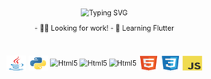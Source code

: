 ###
<div align="center">
<div>
 <img src="https://readme-typing-svg.herokuapp.com?color=%23DD6387&center=true&vCenter=true&lines=Hello!+I+am+Matheus+Achim!;" alt="Typing SVG">
<br>
</div>

<p>
- 👨‍💻 Looking for work! - 🚀 Learning Flutter
</p>

</div>
 <br>
<div align="center">
  <div style="display: inline_block"><br>
  <img align="center" alt="Java" height="30" width="40" src="https://raw.githubusercontent.com/devicons/devicon/master/icons/java/java-original.svg">
  <img align="center" alt="Python" height="30" width="40" src="https://raw.githubusercontent.com/devicons/devicon/master/icons/python/python-original.svg">
  <img align="center" alt="Html5" height="30" width="40" src="https://cdn.jsdelivr.net/gh/devicons/devicon/icons/dart/dart-original.svg" />
  <img align="center" alt="Html5" height="30" width="40" src="https://cdn.jsdelivr.net/gh/devicons/devicon/icons/flutter/flutter-original.svg" />
  <img align="center" alt="Html5" height="30" width="40" src="https://cdn.jsdelivr.net/gh/devicons/devicon/icons/mysql/mysql-original.svg" />
  <img align="center" alt="Html5" height="30" width="40" src="https://raw.githubusercontent.com/devicons/devicon/master/icons/html5/html5-original.svg">
  <img align="center" alt="Css3" height="30" width="40" src="https://raw.githubusercontent.com/devicons/devicon/master/icons/css3/css3-original.svg">
  <img align="center" alt="Javascript" height="30" width="40" src="https://raw.githubusercontent.com/devicons/devicon/master/icons/javascript/javascript-original.svg">
</div>
